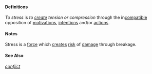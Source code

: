 #### Definitions

*To stress* is *to [create](https://github.com/gcassel/Modular-Organizing-Terminology/blob/master/terms/create.md) tension or compression* through the in[compatible](https://github.com/gcassel/Modular-Organization-Terminology/blob/master/terms/compatible.md) opposition of [motivations](https://github.com/gcassel/Modular-Organizing-Terminology/blob/master/terms/motivate.md), [intentions](https://github.com/gcassel/Modular-Organizing-Terminology/blob/master/terms/intend.md) and/or [actions](https://github.com/gcassel/Modular-Organizing-Terminology/blob/master/terms/act.md).

#### Notes
Stress is a [force](https://github.com/gcassel/Modular-Organizing-Terminology/blob/master/terms/force.md) which [creates](https://github.com/gcassel/Modular-Organizing-Terminology/blob/master/terms/create.md) [risk](https://github.com/gcassel/Modular-Organizing-Terminology/blob/master/terms/risk.md) of [damage](https://github.com/gcassel/Modular-Organizing-Terminology/blob/master/terms/harm.md) through breakage.

#### See Also

*[conflict](https://github.com/gcassel/Modular-Organizing-Terminology/blob/master/terms/conflict.md)*
